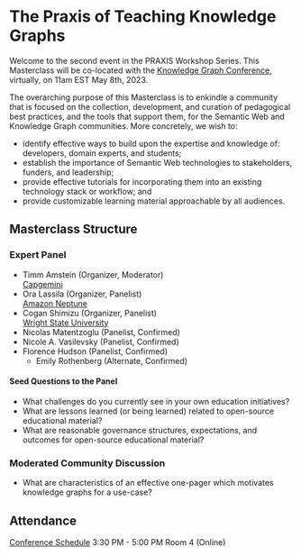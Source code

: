 # The Praxis of Teaching Knowledge Graphs
Welcome to the second event in the PRAXIS Workshop Series. This Masterclass will be co-located with the [Knowledge Graph Conference](https://www.knowledgegraph.tech/), virtually, on 11am EST May 8th, 2023.

The overarching purpose of this Masterclass is to enkindle a community that is focused on the collection, development, and curation of pedagogical best practices, and the tools that support them, for the Semantic Web and Knowledge Graph communities. More concretely, we wish to:

* identify effective ways to build upon the expertise and knowledge of: developers, domain experts, and students;
* establish the importance of Semantic Web technologies to stakeholders, funders, and leadership;
* provide effective tutorials for incorporating them into an existing technology stack or workflow; and 
* provide customizable learning material approachable by all audiences.

## Masterclass Structure 

### Expert Panel
* Timm Amstein (Organizer, Moderator)<br />
[Capgemini](https://www.capgemini.com/us-en/)
* Ora Lassila  (Organizer, Panelist)<br />
[Amazon Neptune](https://aws.amazon.com/neptune/)
* Cogan Shimizu (Organizer, Panelist)<br />
[Wright State University](https://wright.edu/)
* Nicolas Matentzoglu (Panelist, Confirmed)
* Nicole A. Vasilevsky (Panelist, Confirmed)
* Florence Hudson (Panelist, Confirmed)
  * Emily Rothenberg (Alternate, Confirmed)

#### Seed Questions to the Panel
* What challenges do you currently see in your own education initiatives?
* What are lessons learned (or being learned) related to open-source educational material?
* What are reasonable governance structures, expectations, and outcomes for open-source educational material?

### Moderated Community Discussion
* What are characteristics of an effective one-pager which motivates knowledge graphs for a use-case?

## Attendance
[Conference Schedule](https://www.airmeet.com/e/0c051720-4a51-11ed-b7ce-81fe6535fd7a#schedule)
3:30 PM - 5:00 PM
Room 4 (Online)
